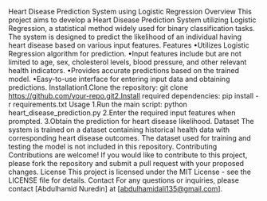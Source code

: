 Heart Disease Prediction System using Logistic Regression
Overview
This project aims to develop a Heart Disease Prediction System utilizing Logistic Regression, a statistical method widely used for binary classification tasks. The system is designed to predict the likelihood of an individual having heart disease based on various input features.
Features
•Utilizes Logistic Regression algorithm for prediction.
•Input features include but are not limited to age, sex, cholesterol levels, blood pressure, and other relevant health indicators.
•Provides accurate predictions based on the trained model.
•Easy-to-use interface for entering input data and obtaining predictions.
Installation1.Clone the repository: git clone https://github.com/your-repo.git2.Install required dependencies: pip install -r requirements.txt
Usage
1.Run the main script: python heart_disease_prediction.py
2.Enter the required input features when prompted.
3.Obtain the prediction for heart disease likelihood.
Dataset
The system is trained on a dataset containing historical health data with corresponding heart disease outcomes. The dataset used for training and testing the model is not included in this repository.
Contributing
Contributions are welcome! If you would like to contribute to this project, please fork the repository and submit a pull request with your proposed changes.
License
This project is licensed under the MIT License - see the LICENSE file for details.
Contact
For any questions or inquiries, please contact [Abdulhamid Nuredin] at [abdulhamidali135@gmail.com].
